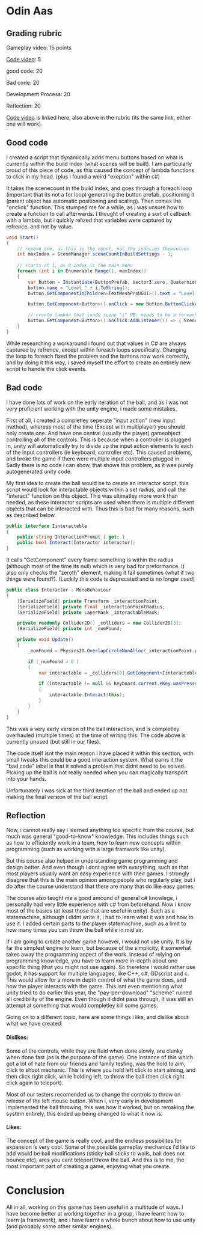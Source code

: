 # Odin Aas

## Grading rubric
Gameplay video: 15 points

[Code video](https://youtu.be/axdtx_yTr3M): 5

good code: 20

Bad code: 20

Development Process: 20

Reflection: 20

[Code video](https://youtu.be/axdtx_yTr3M) is linked here, also above in the rubric (its the same link, either one will work).

## Good code

I created a script that dynamically adds menu buttons based on what is currently within the build index (what scenes will be built). I am particularly proud of this piece of code, as this caused the concept of lambda functions to click in my head. (plus i found a weird "exeption" within c#)

It takes the scenecount in the build index, and goes through a foreach loop (important that its not a for loop) generating the button prefab, positioning it (parent object has automatic positioning and scaling). Then comes the "onclick" function. This stumped me for a while, as i was unsure how to create a function to call afterwards. I thought of creating a sort of callback with a lambda, but i quickly relized that variables were captured by refrence, and not by value. 



```c#
void Start()
{
    // remove one, as this is the count, not the indecies themselves
    int maxIndex = SceneManager.sceneCountInBuildSettings - 1;
    
    // starts at 1, as 0 index is the main menu
    foreach (int i in Enumerable.Range(1, maxIndex))
    {
        var button = Instantiate(ButtonPrefab, Vector3.zero, Quaternion.identity, ButtonRoot);
        button.name = "Level " + i.ToString();
        button.GetComponentInChildren<TextMeshProUGUI>().text = "Level " + i.ToString();

        button.GetComponent<Button>().onClick = new Button.ButtonClickedEvent();

        // create lambda that loads scene "i" NB: needs to be a foreach, NOT for
        button.GetComponent<Button>().onClick.AddListener(() => { SceneManager.LoadScene(i); });
    }
}
```
While researching a workaround i found out that values in C# are always captured by refrence, except within foreach loops specifically. Changing the loop to foreach fixed the problem and the buttons now work correctly, and by doing it this way, i saved myself the effort to create an entirely new script to handle the click events. 

## Bad code

I have done lots of work on the early iteration of the ball, and as i was not very proficient working with the unity engine, i made some mistakes.

First of all, i created a completley seperate "input action" (new input method), whereas most of the time (Except with multiplayer) you should only create one. And have one central (usually the player) gameobject controlling all of the controls.
This is because when a controller is plugged in, unity will automatically try to divide up the input action elements to each of the input controllers (ie keyboard, controller etc). This caused problems, and broke the game if there were multiple input controllers plugged in. Sadly there is no code i can show, that shows this problem, as it was purely autogenerated unity code.

My first idea to create the ball would be to create an interactor script, this script would look for interactable objects within a set radius, and call the "interact" function on this object. This was ultimatley more work than needed, as these interactor scripts are used when there is multiple different objects that can be interacted with. Thus this is bad for many reasons, such as described below. 
```c#
public interface Iinteracteble
{
    public string InteractionPrompt { get; }
    public bool Interact(Interactor interactor);
}

```

It calls "GetComponent" every frame something is within the radius (although most of the time its null) which is very bad for preformance. 
It also only checks the "zeroth" element, making it fail sometimes (what if two things were found?). (Luckily this code is deprecated and is no longer used) 
```c#
public class Interactor : MonoBehaviour
{
    [SerializeField] private Transform _interactionPoint;
    [SerializeField] private float _interactionPointRadius;
    [SerializeField] private LayerMask _interactableMask;

    private readonly Collider2D[] _colliders = new Collider2D[3];
    [SerializeField] private int _numFound;

    private void Update()
    {
        _numFound = Physics2D.OverlapCircleNonAlloc(_interactionPoint.position, _interactionPointRadius, _colliders, _interactableMask);

        if (_numFound > 0 )
        {
            var interactable = _colliders[0].GetComponent<Iinteracteble>();

            if (interactable != null && Keyboard.current.eKey.wasPressedThisFrame)
            {
                interactable.Interact(this);
            }
        }
    }
}
```
This was a very early version of the ball interaction, and is completley overhauled (multiple times) at the time of writing this. The code above is currently unused (but still in our files). 

The code itself isnt the main reason i have placed it within this section, with small tweaks this could be a good interaction system. What earns it the "bad code" label is that it solved a problem that didnt need to be solved. Picking up the ball is not really needed when you can magically transport into your hands.

Unfortunately i was sick at the third iteration of the ball and ended up not making the final version of the ball script. 

## Reflection

Now, i cannot really say i learned anything too specific from the course, but much was general "good-to-know" knowledge. This includes things such as how to efficiently work in a team, how to learn new concepts within programming (such as working with a large framwork like unity).

But this course also helped in understanding game programming and design better. And even though i dont agree with everything, such as that most players usually want an easy experience with their games. I strongly disagree that this is the main opinion among people who regularly play, but i do after the course understand that there are many that do like easy games. 

The course also taught me a good amound of general c# knowlege, i personally had very little experience with c# from beforehand. Now i know most of the basics (at least those that are useful in unity). Such as a statemachine, although i didnt write it, i had to learn what it was and how to use it. I added certain parts to the player statemachine, such as a limit to how many times you can throw the ball while in mid air. 

If i am going to create another game however, i would not use unity. It is by far the simplest engine to learn, but because of the simplicity, it somewhat takes away the programming aspect of the work. Instead of relying on programming knowledge, you have to learn more in-depth about one specific thing (that you might not use again). So therefore i would rather use godot, it has support for multiple languages, like C++, c#, GDscript and c. This would allow for a more in depth control of what the game does, and how the player interacts with the game. This isnt even mentioning what unity tried to do earlier this year, the "pay-per-download" "scheme" ruined all credibility of the engine. Even though it didnt pass through, it was still an attempt at something that would completley kill some games.

Going on to a different topic, here are some things i like, and dislike about what we have created:

#### Dislikes:

Some of the controls, while they are fluid when done slowly, are clunky when done fast (as is the purpose of the game). One instance of this which got a lot of hate from our friends and family testing, was the hold to aim, click to shoot mechanic. This is where you hold left click to start aiming, and then click right click, while holding left, to throw the ball (then click right click again to teleport). 

Most of our testers recomended us to change the controls to throw on *release* of the left mouse button. When i, very early in development implemented the ball throwing, this was how it worked, but on remaking the system entirely, this ended up being changed to what it now is.

#### Likes:

The concept of the game is really cool, and the endless possibilites for expansion is very cool. Some of the possible gameplay mechanics i'd like to add would be ball modifications (sticky ball sticks to walls, ball does not bounce etc), ares you cant teleport/throw the ball. And this is to me, the most important part of creating a game, enjoying what you create. 

# Conclusion

All in all, working on this game has been useful in a multitude of ways. I have become better at working together in a group, i have learnt how to learn (a framework), and i have learnt a whole bunch about how to use unity (and probably some other similar engines).